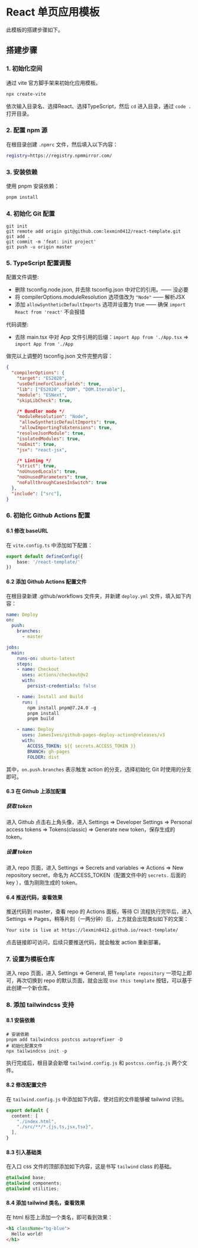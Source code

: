 # React 单页应用模板

此模板的搭建步骤如下。

## 搭建步骤

### 1. 初始化空间

通过 vite 官方脚手架来初始化应用模板。

```bash
npx create-vite
```

依次输入目录名、选择React、选择TypeScript，然后 `cd` 进入目录，通过 `code .` 打开目录。

### 2. 配置 npm 源

在根目录创建 `.npmrc` 文件，然后填入以下内容：

```bash
registry=https://registry.npmmirror.com/
```

### 3. 安装依赖

使用 pnpm 安装依赖：

```bash
pnpm install
```

### 4. 初始化 Git 配置

```
git init
git remote add origin git@github.com:lexmin0412/react-template.git
git add .
git commit -m 'feat: init project'
git push -u origin master
```

### 5. TypeScript 配置调整

配置文件调整:
- 删除 tsconfig.node.json, 并去除 tsconfig.json 中对它的引用。—— 没必要
- 将 compilerOptions.moduleResolution 选项值改为 `"Node"` —— 解析JSX
- 添加 `allowSyntheticDefaultImports` 选项并设置为 true —— 确保 `import React from 'react'` 不会报错

代码调整:
- 去除 main.tsx 中对 App 文件引用的后缀：`import App from './App.tsx` => `import App from './App`


做完以上调整的 tsconfig.json 文件完整内容：

```json
{
  "compilerOptions": {
    "target": "ES2020",
    "useDefineForClassFields": true,
    "lib": ["ES2020", "DOM", "DOM.Iterable"],
    "module": "ESNext",
    "skipLibCheck": true,

    /* Bundler mode */
    "moduleResolution": "Node",
	 "allowSyntheticDefaultImports": true,
	 "allowImportingTsExtensions": true,
    "resolveJsonModule": true,
    "isolatedModules": true,
    "noEmit": true,
    "jsx": "react-jsx",

    /* Linting */
    "strict": true,
    "noUnusedLocals": true,
    "noUnusedParameters": true,
    "noFallthroughCasesInSwitch": true
  },
  "include": ["src"],
}
```

### 6. 初始化 Github Actions 配置

#### 6.1 修改 baseURL

在 `vite.config.ts` 中添加如下配置：

```ts
export default defineConfig({
	base: '/react-template/'
})
```

#### 6.2 添加 Github Actions 配置文件

在根目录新建 .github/workflows 文件夹，并新建 `deploy.yml` 文件，填入如下内容：

```yaml
name: Deploy
on:
  push:
    branches:
      - master

jobs:
  main:
    runs-on: ubuntu-latest
    steps:
    - name: Checkout
      uses: actions/checkout@v2
      with:
        persist-credentials: false

    - name: Install and Build
      run: |
        npm install pnpm@7.24.0 -g
        pnpm install
        pnpm build

    - name: Deploy
      uses: JamesIves/github-pages-deploy-action@releases/v3
      with:
        ACCESS_TOKEN: ${{ secrets.ACCESS_TOKEN }}
        BRANCH: gh-pages
        FOLDER: dist
```

其中，`on.push.branches` 表示触发 action 的分支，选择初始化 Git 时使用的分支即可。

#### 6.3 在 Github 上添加配置

##### 获取 token

进入 Github 点击右上角头像，进入 Settings => Developer Settings => Personal access tokens => Tokens(classic) => Generate new token，保存生成的 token。

##### 设置 token

进入 repo 页面，进入 Settings => Secrets and variables => Actions => New repository secret，命名为 ACCESS_TOKEN（配置文件中的 `secrets.` 后面的 key ），值为刚刚生成的 token。

#### 6.4 推送代码，查看效果

推送代码到 master，查看 repo 的 Actions 面板，等待 CI 流程执行完毕后，进入 Settings => Pages，稍等片刻（一两分钟）后，上方就会出现类似如下的文案：

```txt
Your site is live at https://lexmin0412.github.io/react-template/
```

点击链接即可访问，后续只要推送代码，就会触发 action 重新部署。

### 7. 设置为模板仓库

进入 repo 页面，进入 Settings => General, 把 `Template repository` 一项勾上即可，再次切换到 repo 的默认页面，就会出现 `Use this template` 按钮，可以基于此创建一个新仓库。

### 8. 添加 tailwindcss 支持

#### 8.1 安装依赖

```shell
# 安装依赖
pnpm add tailwindcss postcss autoprefixer -D
# 初始化配置文件
npx tailwindcss init -p
```

执行完成后，根目录会新增 `tailwind.config.js` 和 `postcss.config.js` 两个文件。

#### 8.2 修改配置文件

在 `tailwind.config.js` 中添加如下内容，使对应的文件能够被 tailwind 识别。

```ts
export default {
  content: [
    "./index.html",
    "./src/**/*.{js,ts,jsx,tsx}",
  ],
}
```

#### 8.3 引入基础类

在入口 css 文件的顶部添加如下内容，这是书写 `tailwind` class 的基础。

```css
@tailwind base;
@tailwind components;
@tailwind utilities;
```

#### 8.4 添加 tailwind 类名，查看效果

在 html 标签上添加一个类名，即可看到效果：

```html
<h1 className="bg-blue">
  Hello world!
</h1>
```

